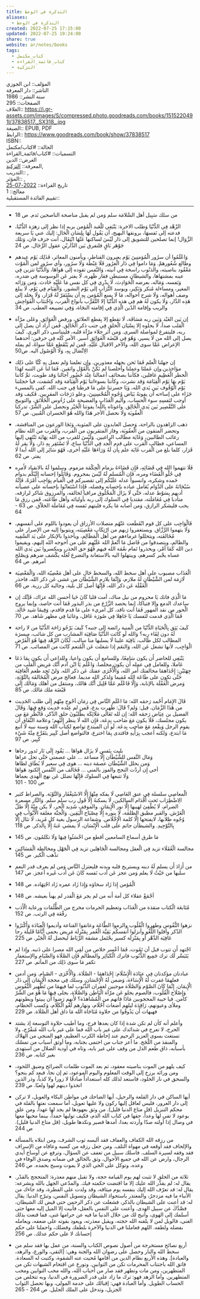 ```yaml
---  
title: التذكرة في الوعظ  
aliases:  
  - التذكرة في الوعظ  
created: 2022-07-25 17:15:00  
updated: 2022-07-25 19:24:00  
share: true  
website: ar/notes/books  
tags:  
  - كتاب_مكتمل  
  - كتاب_قائمة_القراءة  
  - التزكية  
---  
```

  
  
  
المؤلف:: ابن الجوزي  
الناشر:: دار المعرفة  
سنة النشر::  1986  
الصفحات:: 295  
الغلاف:: <https://i.gr-assets.com/images/S/compressed.photo.goodreads.com/books/1515220491l/37838517._SX318_.jpg>  
الصيغة:: EPUB, PDF  
الرابط:: <https://www.goodreads.com/book/show/37838517>  
ISBN::  
الحالة:: #كتاب/مكتمل  
التسميات:: #كتاب/قائمة_القراءة  
الغرض:: الدين  
المعرفة:: [التزكية](%D8%A7%D9%84%D8%AA%D8%B2%D9%83%D9%8A%D8%A9.md),  
التدريب::  ,  
المؤثر::  ,  
تاريخ القراءة:: [2022-07-25](2022-07-25.md)  
معالج:: 1  
تقييم الفائدة المستقبلية::  
  
---  
  
- من سلك سَبِيل أهل السَّلامَة سلم وَمن لم يقبل مناصحة الناصحين نَدم. ص 18  
  
- الزّهْد فِي الدُّنْيَا وَطلب الاخرة: يَنْبَغِي للْعَبد الْمُؤمن بربه إذا نظر إلى زهرَة الدُّنْيَا، فدعته إلى نَفسهَا، برونقها البهيج، أن يَقُول لَهَا بِلِسَان الْحَال: إليك عني يَا سريعة الزَّوَال! إنما تصلحين للتشويق إلى دَار لَيْسَ لساكنها عَنْهَا انْتِقَال، أنت خزف فان، وَتلك جَوْهَر بَاقٍ فلتفرق بَين الدَّاريْنِ عقول الرِّجَال. ص 24  
  
- وَاعْلَمُوا أن سرُور الْمُؤمنِينَ يَوْم يعبرون القناطر، ويأمنون المعاثر، فَذَلِك يَوْم عيدهم وطالع شُعُورهمْ. وَمَا داموا فِي دَار الْغرُور فَلَا غِبْطَة وَلَا سرُور، وأي سرُور لمن الْمَوْت مَعْقُود بناصيته، والذنُوب راسخة فِي آنيته، وَالنَّفس تقوده إلى هَواهَا، وَالدُّنْيَا تتزين فِي عينه بمشتهاها، والشيطان مستبطن فقار ظَهره، لَا يفتر عَن الوسوسة فِي صَدره، وَنَفسه، وَمَاله، بعرضه الْحَوَادِث، لَا يدْرِي فِي كل نفس مَا عَلَيْهِ حَادث. وَمن وَرَائه المغير، ومساءلة مُنكر وَنَكِير، ويوسد التُّرَاب إلى يَوْم النشور، وَالْقِيَام فِي يَوْم، لَا يبلغ وصف أهواله، وَلَا شرح أحواله، مَا لَا يسع الْمُؤمن بِهِ أن يسْتَقرّ لَهُ قَرَار، وَلَا يخلد إلى هَذِه الدَّار، وَلَا يكون لَهُ هم فِي هذه الدُّنْيَا إلا التَّقَرُّب بأنواع الْقرب، وَاجْتنَاب الْفَوَاحِش والريب وإقامة الدّين الَّذِي فِي إقامته النجَاة، وَفِي تضييعه العطب. ص 34  
  
- إن بَين العَبْد وَبَين ربه مَسَافَة، لَا تقطع إلا بِقطع العلائق، ورفض الْعَوَائِق. وعَلى مرْآة الْقلب صدأ، لَا يجلوه إلا نِسْيَان الْخلق فِي جنب ذكر الْخَالِق. فَمن أراد أن يصل إلى ربه، فليتفرغ لمواصلة السرى. وَمن آثر جلاء مرْآة قلبه، فليتناسى ذكر الورى. كَيفَ يصل إلى الله من لَا يسير، وَهُوَ فِي قَبْضَة الْعَوَائِق أسير. الأمر كُله فِي حرفين: أحدهما الإعراض عَمَّا سوى الله، والآخر الاقبال عَلَيْهِ. فَمن لم يَنْقَطِع عَمَّا سواهُ، لم يمله الِاتِّصَال بِهِ، وَلَا الْوُصُول اليه. ص50  
  
- إن جهلنا الْعلم فَمَا نَحن بجهله معذورين. وإن تعلمنا وَلم نعمل بِهِ كُنَّا على ذَلِك مؤاخذين.وإن عَملنَا وعملنا وأخلصنا لم نَكُنْ بالْقَوْل واثقين. فَمَا لنا عَن التنبه لهَذَا الْخطر الْعَظِيم غافلين، فكأننا بصحائف أعمالنا عِنْد حُضُور آجالنا وَقد طويت، ثمَّ كأننا يَوْم بهَا يَوْم الْقِيَامَة وَقد نشرت، وكأننا بسوءاتنا يَوْم الْقِيَامَة وَقد كشفت، فيا خجلتنا يَوْم الْوُقُوف بَين يَدي الله، وَيَا حسرتنا على مَا فرطنا فِي جنب الله. كفى بالمسيء جَزَاء على إساءته أن يفوتهُ بَيَاض وُجُوه الْمُحْسِنِينَ، وعلو دَرَجَات المقربين. فَكيف وَقد أوجب لنَفسِهِ سوء الْحساب، وأليم الْعَذَاب والفضيحة على رُءُوس الْخَلَائق، والتوبيخ على التَّقْصِير بَين يَدي الْخَالِق. واغوثاه بِاللَّه! يفوتنا الْخَيْر ونحصل على الشَّرّ، تدركنا الْعقُوبَة وَلَا نحصل اﻷجر هَذَا وَالله هُوَ الخسران الْمُبين. ص 57  
  
- ذهب الزاهدون بالراحة، وَحصل العابدون على المثوبة، وَنَجَا الورعون من المناقشة، وتحضر المتقون من الْعقُوبَة، وفاز المتقربون من الْقرب، والقرب من الله نظام رغائب الطالبين، وَغَايَة مطَالب الراغبين. وَلَيْسَ للقرب من الله نِهَايَة تَنْتَهِي إليها المساعي، فطالب الْقرب على قدم الْجد فِي الدُّنْيَا ساع، لَا تَسْتَقِر بِهِ دَار، وَلَا يقر لَهُ قَرَار، كلما بلغ من الْقرب غَايَة علم بِأَن لَهُ وَرَاءَهَا عَلَيْهِ أخرى، فَهُوَ سَائِر إلى الله أبدا لَا يفتر. ص 62  
  
- فَلَا تتهموا الله فِي قَضَائِهِ، فَإِن قَضَاءَهُ بزمام الْحِكْمَة مزموم. وسلموا لَهُ بالانقياد لأَمره فِي حُلْو الْقَضَاء ومره، فَإِن الْمُسلم لَهُ لَيْسَ بمحروم. وَقَابَلُوا إحسانه إِلَيْكُم بدوام حَمده وشكره، وانسبوا عدله عَلَيْكُم إلى تقصيركم فِي الْقيام بِوَاجِب أمْرَهْ، فَإِنَّهُ سُبْحَانَهُ على الدَّوَام يُعَامل عباده بإحسانه وفضله، فَإِذا اسْتَعانُوا بإحسانه على عصيانه أدبهم بِسَوْط عدله، حَتَّى لَا يزَال الْمَخْلُوق مراقبا لخالقه، والمرزوق شَاكر لرازقه، متأدبا فِي مُعَامَلَته، مقتديا فِي السلوك إلى ربه بأوليائه وأهل طَاعَته، فَمن رزق مَا يحب فليشكر الرازق، وَمن أصابه مَا يكره فليتهم نَفسه فِي مُعَاملَة الخلاّق. ص 63 - 64  
  
- فَالْوَاجِب على كل قوم انْقَطَعت عَنْهُم متصلات الأرزاق أن يعودوا باللوم على أنفسهم، وَلَا يتهموا الرَّزَّاق. ويستغفروا رَبهم من ارْتِكَاب مَعْصِيَته، ويتوبوا إليه من الإصرار على مُخَالفَته، ويتحللوا غرماءهم من أهل الْمَظَالِم، ويأخذوا بالإنكار على يَد السَّفِيه والظالم، ويتصدقوا من فَاضل مَا أنْعمْ الله عَلَيْهِم على من أحوجه الله إليهم، ويقيموا دين الله كَمَا أمْر، ويحذروا تَمام نعْمَة الله فيهم فَهُوَ حق الحذر، وينكسروا بَين يَدي الله عساه يجْبر كسرهم، ويبتهلوا اليه بالاستعانة والتضرع لَعَلَّه يكْشف ضرهم وَيصْلح أمرهم. ص 64  
  
- الْعَذَاب مصبوب على أهل سخط الله، والسخط حَال على أهل مَعْصِيّة الله، وَالْمَعْصِيَة لَازِمَة لمن الشَّيْطَان لَهُ ملازم، وَإِنَّمَا يلازم الشَّيْطَان من غشى عَن ذكر الله، فاحذر الْغَفْلَة عَن ذكر الله، فَإِنَّهَا أصل كل بلية، وجالبة كل رزية. ص 66  
  
- مَا الَّذِي فاتك يَا محروم من نيل مناك، أمت قلبا كَانَ حَيا أحسن الله عزاك، فَإنَّك إن ساعدك الدمع وإلا فتباكا، إنما يحصد الزَّرْع من بذر البذور فَمَا أنت حاصد، وإنما يروج الْحور من نقد المهور فَمَا أنت ناقد، كل امريء على مَا قدم فاقدم، وَفِيمَا شيد خَالِد. فَمَا الَّذِي قدمت لنَفسك يَا جَاهِلا فِي صُورَة عَاقل، وغائبا فِي مظهر شَاهد. ص 70  
  
- كَيفَ يَثِق بِالْحَيَاةِ الدُّنْيَا من الْمنية رائضة إلى جنبه؟ كَيفَ يَرْجُو رَاحَة الدُّنْيَا من لا راحة لَهُ دون لِقَاء ربه؟ وَالله لَو كَانَت الدُّنْيَا صَافِيَة المشارب من كل شائب، ميسرَة المطالب لكل طَالب، بَاقِيَة علينا لَا يسلبها منا سالب، لَكَانَ الزّهْد فِيهَا هُوَ الْفَرْض الْوَاجِب، لأنها تشغل عَن الله، وَالنعَم إذا شغلت عَن الْمُنعم كَانَت من المصائب. ص 71  
  
- يَنْبَغِي للحاضر أَن يكون سَامِعًا، وللسامع أَن يكون واعيا، وللداعي أَن يكون بِمَا دَعَا عَاملا، وللعامل فِي عمله أَن يكون مخلصا، وَاعْلَم يَا ابْن آدم أَنَّك مَرِيض الْقلب من جِهَتَيْنِ: إِحْدَاهمَا مخالفتك أَمر الله، وَالْأُخْرَى عفتك عَن ذكر الله. وَلنْ تَجِد طعم الْعَافِيَة حَتَّى تكون على طَاعَة الله مُقيما وَلذكر الله مديما. فعالج مرض الْمُخَالفَة بِالتَّوْبَةِ، وَمرض الْغَفْلَة بالإنابة، وَإِلَّا فَاعْلَم عَمَّا قَلِيل أَنَّك هَالك، ومنتقل من أهلك وَمَالك إِلَى قَبْضَة ملك مَالك. ص 85  
  
- قَالَ الإِمَام أَحْمد رَحمَه الله: مَا اعْلَم النَّاس فِي زمَان أحْوج مِنْهُم إِلَى طلب الحَدِيث من هَذَا الزَّمَان. قيل: وَلم؟ قَالَ: ظَهرت بدع، فَمن لم عِنْده حَدِيث وَقع فِيهَا. وَقَالَ الفضيل بن عِيَاض رَحمَه الله: إِن لله تَعَالَى مَلَائِكَة يطْلبُونَ حلق الذّكر، فَانْظُر مَعَ من يكون مجلسك، فَلَا يكون مَعَ صَاحب بِدعَة، فَإِن الله لَا ينظر إِلَيْهِم؛ وعلامة النِّفَاق أَن يقوم الرجل وَيقْعد مَعَ صَاحب بِدعَة. لَو أَن المبتدع تواضع لكتاب الله وَسنة نبيه لَا أتبع مَا ابتدع، وَلكنه أعجب بِرَأْيهِ فاقتدى بِمَا اخترع، فالتواضع أصل كَبِير يتَفَرَّع مِنْهُ شَيْء كَبِير. ص 97  
  
- بليت بِنَفس لَا يزَال هَواهَا ... يَقُود إِلَى نَار تَدور رحاها  
  وَمَال النَّفس للشَّيْطَان إِلَّا مساعد ... على عصمتي حَتَّى تحل عراها  
  وَمن يحلل الشَّيْطَان عصمَة دينه ... هوى فِي سعير لَا يُطَاق لظاها  
  أخي إِن أردْت النجح والفوز بالمنى ... فَخَالف من النَّفس الكنود هَواهَا  
  وَلَا تتبعها فِي السلوك فَإِنَّهَا تضلل عَن نهج الْهدى بعماها  
  ص 100 - 101  
  
- الْمعاصِي سلسلة فِي عنق العَاصِي لَا يفكه مِنْهَا إِلَّا الاسْتِغْفَار وَالتَّوْبَة. والصراط كثير الِاضْطِرَاب تَحت أَقْدَام السالكين، لَا يسكنهُ إِلَّا قَول رب سلم سلم. وَالنَّار مسعرة الضرام، لَا يُطْفِئ لهيبها إِلَّا نور الْإِيمَان. والموقف شَدِيد الْحر، لَا يكن مِنْهُ إِلَّا ظلّ الْعَرْش. والقبر مطبق الظلمَة، لَا ينوره إِلَّا مِصْبَاح الْيَقِين. وَالْجنَّة مغلقة الْأَبْوَاب فِي وُجُوه طلابها، لايفتحها إِلَّا كلمة الْإِخْلَاص. وشفاعة الرسول بغية كل مُرِيد، لَا تنَال إِلَّا بِالتَّوْحِيدِ. والشيطان جاثم على قلب الْإِنْسَان، لَا يمشي عَنهُ إِلَّا بِالذكر. ص 118  
  
- مَا طرق أسماع السامعين أقطع من اخْسَئُوا فِيهَا وَلَا تكَلمُون. ص 145  
  
- مجالسة الْعُقَلَاء تزيد فِي الْعقل ومجالسة الْجَاهِلين تزيد فِي الْجَهْل ومخالطة الْمَسَاكِين تذْهب الْكبر. ص 145  
  
- من أَرَادَ أَن يسلم لَهُ دينه ويستريح قلبه وبدنه فليعتزل النَّاس وَمن لم يعرف قدر النعم سلبها من حَيْثُ لَا يعلم وَمن عجز عَن أدب نَفسه كَانَ عَن أدب غَيره أعجز. ص 147  
  
- الْمُؤمن إِذا زَاد سخاؤه وَإِذا زَاد عمره زَاد اجْتِهَاده. ص 148  
  
- أجْمَعْ عقلاء كل أمة أَنه من لم يجر مَعَ الْقدر لم يهنأ بعيشه. ص 148  
  
- مُتَابعَة الْكتاب منقذة من الْعَذَاب وتعظيم الحرمات مخرج من الظُّلُمَات ورعاية الْأَدَب رفْعَة فِي الرتب. ص 152  
  
- نزهوا النُّفُوس وطهروا الْقُلُوب والزموا الطَّاعَة وعانقوا القناعة وأديموا الْعِبَادَة وَأَكْثرُوا الذّكر وأقلوا اللَّغْو وأنزلوا أَنفسكُم بَقِيَّة الْعُمر بِمَنْزِلَة مَرِيض بحمى أَيَّامًا قَليلَة رجا عَافِيَة الدَّهْر أَو بِمَنْزِلَة كسير يحْتَمل مشقة الرِّبَاط ليحصل لَهُ الْجَبْر. ص 225  
  
- اجْتهد أَن تتوب قبل أن تَمُوت، فَمَا أعْسر خلاص من لَقِي الله مصرا على ذَنبه. وإِذا لم يَتَيَسَّر لَك ترك جَمِيع الذُّنُوب فاترك الْكَبَائِر والمظالم فَإِن الصَّلَاة وَالصِّيَام والإستغفار تكفر مَا سوى ذَلِك من المأثم. ص 227  
  
- عبادتان مؤكدتان فِي عبَادَة الْإِسْلَام: إِحْدَاهمَا - الصَّلَاة. وَالْأُخْرَى - الصّيام. وَمن أدمن فعلهمَا غفرت لَهُ الْإِسَاءَة، وَضمن لَهُ الْإِحْسَان، وسلك فِي محجة الْإِيمَان إِلَى دَار الْإِيمَان. إِنَّمَا كَانَ الصَّوْم وَالصَّلَاة موجبين لغفران الذُّنُوب لما فيهمَا من تَطْهِير النُّفُوس وَإِصْلَاح الْقُلُوب، فالصوم يجلو عَن مرْآة الْبَاطِن وَالصَّلَاة، يجلى فِيهَا مَا هُوَ من الشَّرّ كامن. فيا خيبة المحجوبين مَاذَا فاتهم من الْمُشَاهدَة؟ لأَنهم رَضوا أَن يبيتوا وبطونهم وملأى وعيونهم، رَاقِدَة ليلهم أضغاث أَحْلَام، ونهارهم لَغْو الْكَلَام، وَكسب الحطام، فهيهات أَن يَذُوقُوا من حلاوة مُنَاجَاة الله مَا ذاق أهل الصَّلَاة. ص 229  
  
- وأعلم أنه كأن لم تكن شدة إذا كان بعدها فرج، وما أطيب حلاوة التوسعة إذ يشتد الحرج، لا تعرج في شدائدك على غير باب الله فما على غير باب الله مُنفْرّج، ولا تستغث بسوى العزيز الرحيم عند إحاطة الكرب العظيم، فهو المنجي من الهلاك والمنقذ من اللْجَج. ما أعز جناب من احتمى بجنابه، وما أوثق أسباب من تمسّك بأسبابه، ذاق طعم الذل من وقف على غير بابه، وتاه في أودية الضلال من استهدى بغير كتابه.  ص 236  
  
- كيف يلهو من الموت بناصيته معقود، ثم بعد الموت ظلمات الضرائح وضيق اللحود، ومن ورائه برزخ إلى الوقت المعلوم واليوم الموعود، ثم إن نجا، فبعد كم ينجو؟ والسحق في نار الخلود، فاستعد لذلك كله استعداداً صادقًا لا زورا ولا كذباً، وذر الذين اتخذوا دينهم لهوا ولعبًا. ص 239  
  
- أيها الساكن في دار القلعة والرحيل، أيها الضاحك في مواطن البكاء والعويل، لا تركن إلى دار الغرور، فليس لعاقل إليها ركون ولا عليها تعويل، أما سمعت نعتها بالقلة في محكم التنزيل (قل متاع الدنيا قليل). من وثق بعهودها لم يجد لها عهداً، ومن علق بوعود لا تفي لها وعداً، حقها في كتاب الله الذم، فكيف توليها حمداً، بينما محبها معها في وصال إذا أولته صدّا وأردته بعدا، أمدها قصير ونكدها طويل، (قل متاع الدنيا قليل). ص 244  
  
- من رزقه الله الكفاف والعفاف فقد ألبسه ثوب الشرف، ومن ابتلاه بالمسألة والإلحاف فقد أوقعه في مهواة التلف. ومن جعل رزقه من كسبه وعافاه من الإسراف فقد وفقه لسيرة السلف. فاسلك سبيل من تعفف عن السؤال، وترفع عن أوساخ أيدي الرجال، وارض عن الله في جميع الأحوال، وثق بالخالق في ضمانه وصدق الوفاء في وعده، وتوكل على الحي الذي لا يموت وسبح بحمده. ص 246  
  
- ثلاثة من الخلق لا تثبت لهم يوم القيامة حجة، ولا تقبل منهم معذرة: المتحجج بالقدّر. يقال له: لم يقدِّر الله عليك إلا ما اقتضت حكمته فيك. والمدّعي الجهل بالله وبشرعه: يقال له: قد تعرّف الله إليك بنفسه يوم ميثاقه، وقد ولدت على الفطرة، وقد جاءك من الأنباء ما فيه مزدجرٌ، والمعتذر باستحواذ الشيطان وتسويل النفس، وتبرّج الدنيا: يقال له: قد أعنت على الشيطان بالذكر، فشغلت عن ذكر الرحمن حتى قيض لك الشيطان، فصَّدَّكَ عن سبيل الهدى. وأعنت على النفس بالعقل، فأبيت إلا الميل إليه معها حتى أسلمك إلى الهوى، وأتيح لك من حلال الدنيا ما فيه عن حرامها غنى، فما قنعت بذلك الغنى، فالويل لمن لا يلقنه الله حجته، ويقبل معذرته، ويعود بقوته على ضعفه، ويعامله بفضله ولطفه. اللهم فعاملنا في الدنيا والآخرة بلطفك وفضلك، واحملنا على حكم إحسانك لا على حكم عدلك. ص 256  
  
- أربع نصائح مستخرجة من أصول نصوص الكتاب والسنة، من عمل بها فقد سلم من سخط الله والنار وحصل على رضوان الله والجنة وهي: [التقى، والورع، والزهد، والعبادة]. وهذه الأربع نظام الدين من أقامها مُحيت عنه الشقوة، وكتبت له السعادة. فاتق الله باجتناب المحرمات تكن من التوابين. وتورع عن اقتحام الشبهات تكن من المتطهرين، ومن مات وتطهر  فقد صار من أحباب الله، والله محب التوابين ومحب المتطهرين. وأما الزهد فهو: ترك ما زاد على قدر الضرورة في الدنيا، وبه تتخلص من الحساب الطويل. وأما العبادة فهي: إقبالك على خدمة المولى، وبها تحصل الثواب الجزيل، وتدخل على الملك الجليل. ص 264 - 265  
